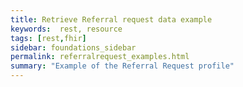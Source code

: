 ```yaml
---
title: Retrieve Referral request data example
keywords:  rest, resource
tags: [rest,fhir]
sidebar: foundations_sidebar
permalink: referralrequest_examples.html
summary: "Example of the Referral Request profile"
---
```


